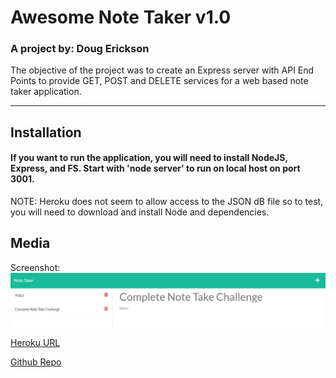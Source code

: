 
  # Awesome Note Taker v1.0 

  ### A project by: Doug Erickson 

  The objective of the project was to create an Express server with API End Points to provide GET, POST and DELETE services for a web based note taker application. 

  ---
  ## Installation
  #### If you want to run the application, you will need to install NodeJS, Express, and FS. Start with 'node server' to run on local host on port 3001.
  NOTE: Heroku does not seem to allow access to the JSON dB file so to test, you will need to download and install Node and dependencies.
 
  ## Media
  Screenshot:
  ![Screenshot](./screenShot_01.jpg)

  [Heroku URL](https://awesome-note-taker-a1.herokuapp.com/)

  [Github Repo](https://github.com/Crimsondrac1/AwesomeNoteTaker)